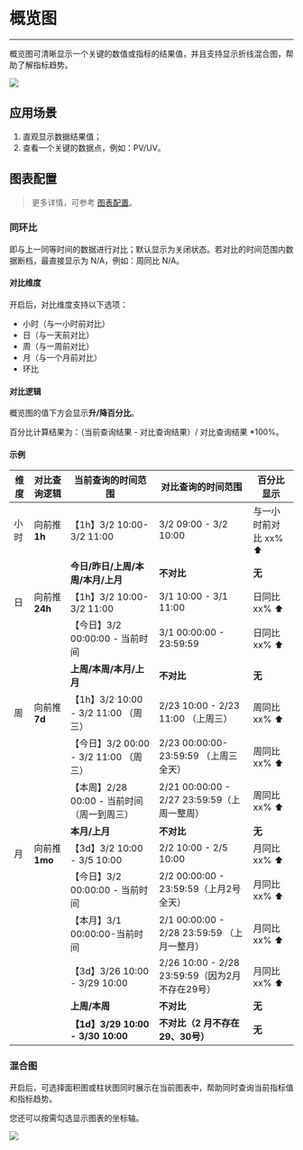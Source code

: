 # 概览图
---


概览图可清晰显示一个关键的数值或指标的结果值，并且支持显示折线混合图，帮助了解指标趋势。

![](../img/overview.png)

## 应用场景

1. 直观显示数据结果值；  
2. 查看一个关键的数据点，例如：PV/UV。

## 图表配置

> 更多详情，可参考 [图表配置](./chart-config.md)。

### 同环比

即与上一同等时间的数据进行对比；默认显示为关闭状态。若对比的时间范围内数据断档，最直接显示为 N/A，例如：周同比 N/A。  


#### 对比维度

开启后，对比维度支持以下选项：

- 小时（与一小时前对比）
- 日（与一天前对比）
- 周（与一周前对比）
- 月（与一个月前对比）
- 环比

#### 对比逻辑

概览图的值下方会显示**升/降百分比**。

百分比计算结果为：（当前查询结果 - 对比查询结果）/ 对比查询结果 *100%。

#### 示例

| 维度 | 对比查询逻辑 | 当前查询的时间范围 | 对比查询的时间范围 | 百分比显示 |
| --- | --- | --- | --- | --- |
| 小时 | 向前推 **1h** | 【1h】3/2 10:00-3/2 11:00 | 3/2 09:00 - 3/2 10:00 | 与一小时前对比 xx% ⬆ |
| | | **今日/昨日/上周/本周/本月/上月** | **不对比** | **无** |
| 日 | 向前推 **24h** | 【1h】3/2 10:00-3/2 11:00 | 3/1 10:00 - 3/1 11:00 | 日同比 xx% ⬆ |
| | | 【今日】3/2 00:00:00 - 当前时间 | 3/1 00:00:00 - 23:59:59 | 日同比 xx% ⬆ |
| | | **上周/本周/本月/上月** | **不对比** | **无** |
| 周 | 向前推 **7d** | 【1h】3/2 10:00 - 3/2 11:00 （周三） | 2/23 10:00 - 2/23 11:00 （上周三）| 周同比 xx% ⬆ |
| | | 【今日】3/2 00:00 - 3/2 11:00 （周三） | 2/23 00:00:00-23:59:59 （上周三全天） | 周同比 xx% ⬆ |
| | | 【本周】2/28 00:00 - 当前时间 （周一到周三） | 2/21 00:00:00 - 2/27 23:59:59（上周一整周） | 周同比 xx% ⬆ |
| | | **本月/上月** | **不对比** | **无** |
| 月 | 向前推 **1mo** | 【3d】3/2 10:00 - 3/5 10:00 | 2/2 10:00 - 2/5 10:00 | 月同比 xx% ⬆ |
| | | 【今日】3/2 00:00:00 - 当前时间 | 2/2 00:00:00 - 23:59:59（上月2号全天） | 月同比 xx% ⬆ |
| | | 【本月】3/1 00:00:00-当前时间 | 2/1 00:00:00 - 2/28 23:59:59 （上月一整月） | 月同比 xx% ⬆ |
| | | 【3d】3/26 10:00 - 3/29 10:00 | 2/26 10:00 - 2/28  23:59:59（因为2月不存在29号） | 月同比 xx% ⬆ |
| | | **上周/本周** | **不对比** | **无** |
| | | **【1d】3/29 10:00 - 3/30 10:00**| **不对比（2 月不存在29、30号）** | **无** |

### 混合图

开启后，可选择面积图或柱状图同时展示在当前图表中，帮助同时查询当前指标值和指标趋势。

您还可以按需勾选显示图表的坐标轴。 

![](../img/overview-1.png)

